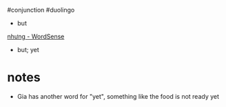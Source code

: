 #conjunction #duolingo 

- but


[nhưng - WordSense](https://www.wordsense.eu/nh%C6%B0ng/)
- but; yet

# notes
- Gia has another word for "yet", something like the food is not ready yet